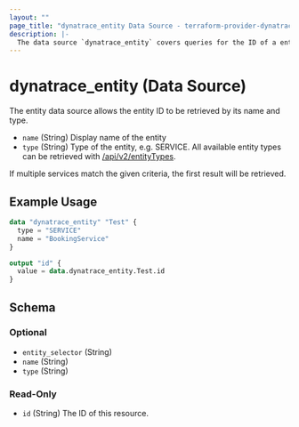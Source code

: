 ```yaml
---
layout: ""
page_title: "dynatrace_entity Data Source - terraform-provider-dynatrace"
description: |-
  The data source `dynatrace_entity` covers queries for the ID of a entity based on name and type
---
```


# dynatrace_entity (Data Source)

The entity data source allows the entity ID to be retrieved by its name and type.

- `name` (String) Display name of the entity
- `type` (String) Type of the entity, e.g. SERVICE. All available entity types can be retrieved with [/api/v2/entityTypes](https://www.dynatrace.com/support/help/dynatrace-api/environment-api/entity-v2/get-all-entity-types).

If multiple services match the given criteria, the first result will be retrieved.

## Example Usage

```terraform
data "dynatrace_entity" "Test" {
  type = "SERVICE"
  name = "BookingService"
}

output "id" {
  value = data.dynatrace_entity.Test.id
}
```

<!-- schema generated by tfplugindocs -->
## Schema

### Optional

- `entity_selector` (String)
- `name` (String)
- `type` (String)

### Read-Only

- `id` (String) The ID of this resource.